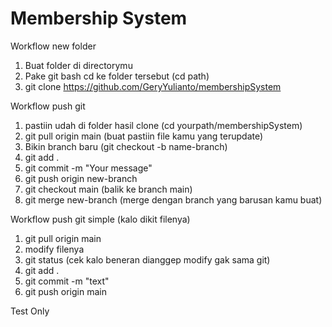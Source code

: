 # Membership System
Workflow new folder
1. Buat folder di directorymu
2. Pake git bash cd ke folder tersebut (cd path)
3. git clone https://github.com/GeryYulianto/membershipSystem

Workflow push git
1. pastiin udah di folder hasil clone (cd yourpath/membershipSystem)
2. git pull origin main (buat pastiin file kamu yang terupdate)
3. Bikin branch baru (git checkout -b name-branch)
4. git add .
5. git commit -m "Your message"
6. git push origin new-branch
7. git checkout main (balik ke branch main)
8. git merge new-branch (merge dengan branch yang barusan kamu buat)

Workflow push git simple (kalo dikit filenya)
1. git pull origin main
2. modify filenya
3. git status (cek kalo beneran dianggep modify gak sama git)
4. git add .
5. git commit -m "text"
6. git push origin main

Test Only